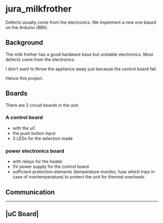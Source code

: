 # jura_milkfrother
Defects usually come from the electronics. We implement a new one based on the Arduino (8Bit).

## Background
The milk frother has a good hardware base but unstable electronics. Most defects come from the electronics.

I don't want to throw the appliance away just because the control board fail.

Hence this project.

## Boards
There are 2 circuit boards in the unit. 

### A control board 
- with the uC 
- the push button input 
- 3 LEDs for the selection made

### power electronics board
- with relays for the heater 
- 5V power supply for the control board
- sufficient protection elements (temperature monitor, fuse which trips in case of overtemperature) to protect the unit for thermal overloads.


## Communication

----------
|uC Board|
----------
